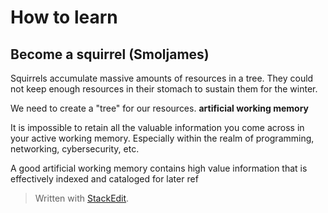 

# How to learn

## Become a squirrel (Smoljames)
Squirrels accumulate massive amounts of resources in a tree.  They could not keep enough resources in their stomach to sustain them for the winter. 

We need to create a "tree" for our resources. **artificial working memory**

It is impossible to retain all the valuable information you come across in your active working memory. Especially within the realm of programming, networking, cybersecurity, etc. 

A good artificial working memory contains high value information that is effectively indexed and cataloged for later ref


> Written with [StackEdit](https://stackedit.io/).
<!--stackedit_data:
eyJoaXN0b3J5IjpbLTE0NDYzODk4MDcsNzY3MDkyNTM2XX0=
-->